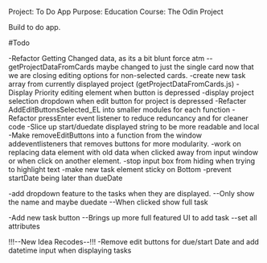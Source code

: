 Project: To Do App
Purpose: Education 
Course: The Odin Project

Build to do app.


#Todo

-Refactor Getting Changed data, as its a bit blunt force atm
--getProjectDataFromCards maybe changed to just the single card now that we are closing editing options for non-selected cards.
-create new task array from currently displayed project (getProjectDataFromCards.js)
-Display Priority editing element when button is depressed
-display project selection dropdown when edit button for project is depressed
-Refacter AddEditButtonsSelected_EL into smaller modules for each function
-Refactor pressEnter event listener to reduce reduncancy and for cleaner code
-Slice up start/duedate displayed string to be more readable and local
-Make removeEditButtons into a function from the window addeventlisteners that removes buttons for more modularity.
-work on replacing data element with old data when clicked away from input window or when click on another element.
-stop input box from hiding when trying to highlight text
-make new task element sticky on Bottom 
-prevent startDate being later than dueDate

-add dropdown feature to the tasks when they are displayed.
--Only show the name and maybe duedate
--When clicked show full task

-Add new task button
--Brings up more full featured UI to add task
--set all attributes


!!!--New Idea Recodes--!!!
-Remove edit buttons for due/start Date and add datetime input when displaying tasks